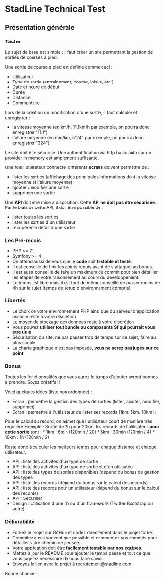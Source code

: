 # StadLine Technical Test

## Présentation générale

### Tâche

Le sujet de base est simple : il faut créer un site permettant la gestion de sorties de courses à pied.

Une sortie de course à pied est définie comme ceci :
* Utilisateur
* Type de sortie (entraînement, course, loisirs, etc.)
* Date et heure de début
* Durée
* Distance
* Commentaire

Lors de la création ou modification d'une sortie, il faut calculer et enregistrer :
* la vitesse moyenne (en km/h, 11.1km/h par exemple, on pourra donc enregistrer "11.1")
* l'allure moyenne (en min/km, 5'24" par exemple, on pourra donc enregistrer "324")


Le site doit être sécurisé. Une authentification via http basic auth sur un provider in memory est amplement suffisante. 

Une fois l'utilisateur connecté, différents **écrans** doivent permettre de :
* lister les sorties (affichage des principales informations dont la vitesse moyenne et l'allure moyenne)
* ajouter / modifier une sortie
* supprimer une sortie

Une **API** doit être mise à disposition. Cette **API ne doit pas être sécurisée**. Par le biais de cette API, il doit être possible de :
* lister toutes les sorties
* lister les sorties d'un utilisateur
* récupérer le détail d'une sortie


### Les Pré-requis

* PHP >= 7.1
* Symfony >= 4
* On attend aussi de vous que le **code** soit **testable et testé**.
* Il est conseillé de finir les points requis avant de s'attaquer au bonus.
* Il est aussi conseillé de faire un maximum de commit pour bien détailler les étapes de votre raisonnement au cours du développement.
* Le temps est libre mais il est tout de même conseillé de passer moins de 4h sur le sujet (temps de setup d'environnement compris)


### Libertés

* Le choix de votre environnement PHP ainsi que du serveur d'application associé reste à votre discrétion
* Le moyen de stockage des données reste à votre discrétion
* Vous pouvez **utiliser tout bundle ou composants Sf qui pourrait vous être utile**
* Sécurisation du site, ne pas passer trop de temps sur ce sujet, faire au plus simple
* La charte graphique n'est pas imposée, **vous ne serez pas jugés sur ce point**


### Bonus

Toutes les fonctionnalités que vous aurez le temps d'ajouter seront bonnes à prendre. Soyez créatifs !!

Voici quelques idées (liste non ordonnée) :

* Ecran : permettre la gestion des types de sorties (lister, ajouter, modifier, supprimer)
* Ecran : permettre à l'utilsiateur de lister ses records (1km, 5km, 10km) :

Pour le calcul du record, on admet que l'utilisateur court de manière très régulière
Exemple : 
    Sortie de 2h pour 20km, les records de l'utilisateur **pour cette sortie** sont :
    * 1km : 6min (120min / 20)
    * 5km : 30min (120min / 4)
    * 10km : 1h (120min / 2)

Reste donc à calculer les meilleurs temps pour chaque distance et chaque utilisateur.


* API : liste des activités d'un type de sortie
* API : liste des activités d'un type de sortie et d'un utilisateur
* API : liste des types de sorties disponibles (dépend du bonus de gestion des types)
* API : liste des records (dépend du bonus sur le calcul des records)
* API : liste des records pour un utilisateur (dépend du bonus sur le calcul des records)
* API : Sécuriser
* Design : Utilisation d'une lib ou d'un framework (Twitter Bootstrap ou autre)


### Délivrabilité

* Forkez le projet sur GitHub et codez directement dans le projet forké.
* Commitez aussi souvent que possible et commentez vos commits pour détailler votre chemin de pensée.
* Votre application doit être **facilement testable par nos équipes**.
* Mettez à jour le README pour ajouter le temps passé et tout ce que vous jugerez nécessaire de nous faire savoir.
* Envoyez le lien avec le projet à recrutement@stadline.com.

Bonne chance !
